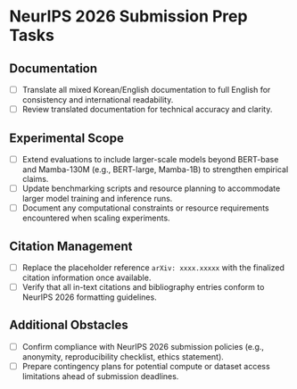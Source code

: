 # NeurIPS 2026 Submission Prep Tasks

## Documentation
- [ ] Translate all mixed Korean/English documentation to full English for consistency and international readability.
- [ ] Review translated documentation for technical accuracy and clarity.

## Experimental Scope
- [ ] Extend evaluations to include larger-scale models beyond BERT-base and Mamba-130M (e.g., BERT-large, Mamba-1B) to strengthen empirical claims.
- [ ] Update benchmarking scripts and resource planning to accommodate larger model training and inference runs.
- [ ] Document any computational constraints or resource requirements encountered when scaling experiments.

## Citation Management
- [ ] Replace the placeholder reference `arXiv: xxxx.xxxxx` with the finalized citation information once available.
- [ ] Verify that all in-text citations and bibliography entries conform to NeurIPS 2026 formatting guidelines.

## Additional Obstacles
- [ ] Confirm compliance with NeurIPS 2026 submission policies (e.g., anonymity, reproducibility checklist, ethics statement).
- [ ] Prepare contingency plans for potential compute or dataset access limitations ahead of submission deadlines.
